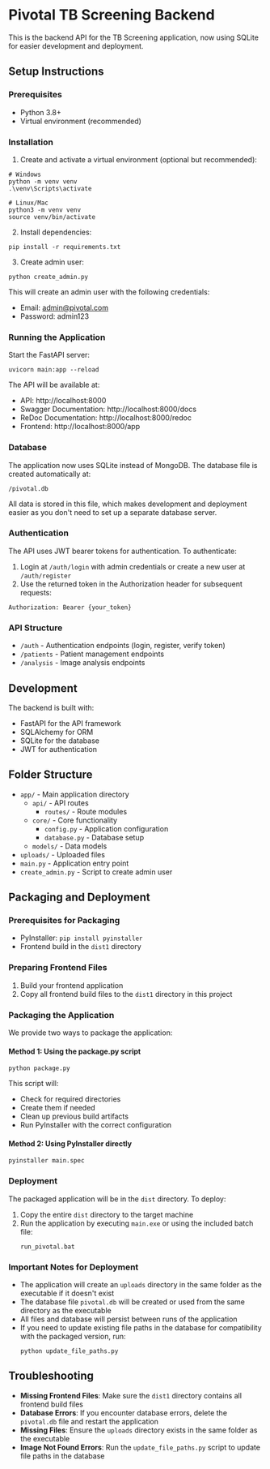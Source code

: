 # Pivotal TB Screening Backend

This is the backend API for the TB Screening application, now using SQLite for easier development and deployment.

## Setup Instructions

### Prerequisites
- Python 3.8+
- Virtual environment (recommended)

### Installation

1. Create and activate a virtual environment (optional but recommended):
```
# Windows
python -m venv venv
.\venv\Scripts\activate

# Linux/Mac
python3 -m venv venv
source venv/bin/activate
```

2. Install dependencies:
```
pip install -r requirements.txt
```

3. Create admin user:
```
python create_admin.py
```
This will create an admin user with the following credentials:
- Email: admin@pivotal.com
- Password: admin123

### Running the Application

Start the FastAPI server:
```
uvicorn main:app --reload
```

The API will be available at:
- API: http://localhost:8000
- Swagger Documentation: http://localhost:8000/docs
- ReDoc Documentation: http://localhost:8000/redoc
- Frontend: http://localhost:8000/app

### Database

The application now uses SQLite instead of MongoDB. The database file is created automatically at:
```
/pivotal.db
```

All data is stored in this file, which makes development and deployment easier as you don't need to set up a separate database server.

### Authentication

The API uses JWT bearer tokens for authentication. To authenticate:

1. Login at `/auth/login` with admin credentials or create a new user at `/auth/register`
2. Use the returned token in the Authorization header for subsequent requests:
```
Authorization: Bearer {your_token}
```

### API Structure

- `/auth` - Authentication endpoints (login, register, verify token)
- `/patients` - Patient management endpoints
- `/analysis` - Image analysis endpoints

## Development

The backend is built with:

- FastAPI for the API framework
- SQLAlchemy for ORM
- SQLite for the database
- JWT for authentication

## Folder Structure

- `app/` - Main application directory
  - `api/` - API routes
    - `routes/` - Route modules
  - `core/` - Core functionality
    - `config.py` - Application configuration
    - `database.py` - Database setup
  - `models/` - Data models
- `uploads/` - Uploaded files
- `main.py` - Application entry point
- `create_admin.py` - Script to create admin user

## Packaging and Deployment

### Prerequisites for Packaging
- PyInstaller: `pip install pyinstaller`
- Frontend build in the `dist1` directory

### Preparing Frontend Files
1. Build your frontend application
2. Copy all frontend build files to the `dist1` directory in this project

### Packaging the Application
We provide two ways to package the application:

#### Method 1: Using the package.py script
```
python package.py
```
This script will:
- Check for required directories
- Create them if needed
- Clean up previous build artifacts
- Run PyInstaller with the correct configuration

#### Method 2: Using PyInstaller directly
```
pyinstaller main.spec
```

### Deployment
The packaged application will be in the `dist` directory. To deploy:

1. Copy the entire `dist` directory to the target machine
2. Run the application by executing `main.exe` or using the included batch file:
   ```
   run_pivotal.bat
   ```

### Important Notes for Deployment
- The application will create an `uploads` directory in the same folder as the executable if it doesn't exist
- The database file `pivotal.db` will be created or used from the same directory as the executable
- All files and database will persist between runs of the application
- If you need to update existing file paths in the database for compatibility with the packaged version, run:
  ```
  python update_file_paths.py
  ```

## Troubleshooting
- **Missing Frontend Files**: Make sure the `dist1` directory contains all frontend build files
- **Database Errors**: If you encounter database errors, delete the `pivotal.db` file and restart the application
- **Missing Files**: Ensure the `uploads` directory exists in the same folder as the executable
- **Image Not Found Errors**: Run the `update_file_paths.py` script to update file paths in the database 